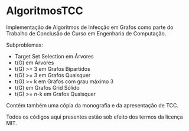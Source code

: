 # AlgoritmosTCC
Implementação de Algoritmos de Infecção em Grafos como parte do Trabalho de Conclusão de Curso em Engenharia de Computação.

Subproblemas:
* Target Set Selection em Árvores
* t(G) em Árvores
* t(G) >= 3 em Grafos Bipartidos
* t(G) >= 3 em Grafos Quaisquer
* t(G) >= k em Grafos com grau máximo 3
* t(G) em Grafos Grid Sólido
* t(G) >= n-k em Grafos Quaisquer

Contém também uma cópia da monografia e da apresentação de TCC.

Todos os códigos aqui presentes estão sob efeito dos termos da licença MIT.
